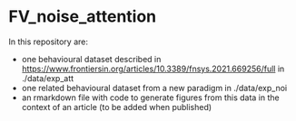 # FV_noise_attention

In this repository are:

- one behavioural dataset described in <https://www.frontiersin.org/articles/10.3389/fnsys.2021.669256/full> in ./data/exp_att
- one related behavioural dataset from a new paradigm in ./data/exp_noi
- an rmarkdown file with code to generate figures from this data in the context of an article (to be added when published)
